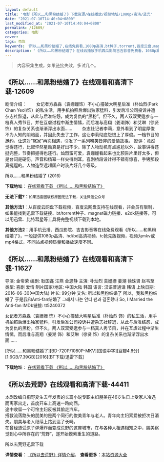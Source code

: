 ```yaml
---
layout: default
title: '电影《所以……和黑粉结婚了》下载资源/在线播放/视频地址/1080p/高清/蓝光'
date: "2021-07-10T14:40:04+0800"
last_modified_at: "2021-07-10T14:40:04+0800"
permalink: /12609/
categories: 电影
cover:
tags: 电影
keywords: '所以……和黑粉结婚了,在线免费看,1080p高清,bt种子,torrent,百度云盘,magnet,磁力链,迅雷下载资源'
description: '《所以……和黑粉结婚了》在线云播放手机西瓜影院吉吉影音免费看，1080p高清bd/hd未删减完整版和tc抢先枪版，mkv/mp4格式，附带bt/torrent种子、magnet/磁力链、百度云盘、网盘资源迅雷下载链接'
---
```


>内容采集生成，如果链接失效，多试几个。


## 《所以……和黑粉结婚了》在线观看和高清下载-12609

剧情介绍： 　　女记者方淼淼（袁姗姗饰）不小心撞破大明星后准（朴灿烈(Park Chan Yeol)饰）的私生活，用手机拍照后爆出独家猛料，引发后准公司投诉并遭杂志社辞退，从此与后准结怨，成为复仇的“黑粉”。但不久，两人双双受邀参与一档真人秀节目，并在互虐过程中渐生情愫，而后准与高翔（姜潮饰）和艾琳（徐贤饰）的复杂关系也渐渐浮出水面…… 　　杂志社记者李莉，意外看到了明星厚俊不为人知的阴暗面，并因此失去了工作，这让李莉彻底怨恨上了厚俊。一档节目的邀约，让这对“冤家”再次相遇，引发了一系列啼笑皆非的爱情故事。 影评：竟然觉得还行，比起怦然星动真是好出不少。除了人物动机有点尴尬以外，故事讲得还挺完整，节奏把握得也还行。灿烈蛮可爱，袁姗姗看起来也比预告片里好太多，但是台词是硬伤，声音和杨幂一样尖得刺耳。喜剧桥段设计得不错有惊喜，手铐那段真挺逗的。人物造型远超国产时装片好几个等级。


所以……和黑粉结婚了 (2016)

**下载地址**： [在线观看下载 《所以……和黑粉结婚了》](https://www.btbtdy.me/btdy/dy6734.html) 


**无法下载?**：`如果迅雷因版权原因无法下载，关注微信公众号 `

**其他方法1**：从百度云网盘下载视频，百度云网盘支持在线观看，非会员有限制，如果能找到迅雷下载链接、bt/torrent种子、magnet磁力链接、e2dk链接等，可以用迅雷、比特彗星等工具将完整视频下载到本地。

**其他方法2**：用手机云播、西瓜影院、吉吉影音等在线免费观看《所以……和黑粉结婚了》，一般提供1080p高清、hd/bd高清视频、tc抢先版视频，视频为mkv或mp4格式，不同站点视频质量和播放速度不同。


## 《所以……和黑粉结婚了》在线观看和高清下载-11627

导演: 金帝荣 编剧: 耿国鑫 汪燕 金恩静 主演: 朴灿烈 袁姗姗 姜潮 徐珠贤 赵韦至 类型: 喜剧 爱情 制片国家/地区: 中国大陆 韩国 语言: 汉语普通话 韩语 上映日期: 2016-06-30(中国大陆) 片长: 99分钟 又名: 所以和黑粉结婚了 所以，我和黑粉结婚了 于是我和Anti-fan结婚了 그래서 나는 안티 팬과 결혼했다 So, I Married the Anti-fan IMDb链接: tt5240372

女记者方淼淼（袁姗姗 饰）不小心撞破大明星后准（朴灿烈 饰）的私生活，用手机拍照后爆出独家猛料，引发后准公司投诉并遭杂志社辞退，从此与后准结怨，成为复仇的黑粉。但不久，两人双双受邀参与一档真人秀节目，并在互虐过程中渐生情愫，而后准与高翔（姜潮 饰）和艾琳（徐贤 饰）的复杂关系也渐渐浮出水面……


[所以……和黑粉结婚了][BD-720P/1080P-MKV][国语中字][豆瓣4.8分][1.6GB/7.39GB][2016][BT下载/迅雷下载]

**下载地址**： [在线观看下载 《所以……和黑粉结婚了》](https://www.btdx8.com/torrent/so_i_married_the_anti_fan_2016.html) 


## 《所以去荒野》在线观看和高清下载-44411

本剧改编自桐野夏生去年发表的长篇小说专职主妇朋美在46岁生日上受家人冷遇而离家出走，首度开车上高速一路向西。<br />途中收留一个可怜主妇反被其偷走汽车。<br />搭救流落路头的朋美的是两个同行的俊美青年与老人。青年向主妇索爱被拒次日消失。朋美与老人继续上路到达了长崎。<br />在曾经遭受原子弹爆炸而变成荒野的这座城市，在与各种人相遇相知之中，朋美察觉到心中所存在的&ldquo;荒野”，遂开始摸索重生的道路。<!---剧情end--->


所以去荒野迅雷下载

**详情查看**： [《所以去荒野》详情介绍](/movie/44411/)， **查看更多**：[本站资源大全](/movie/t/all/)

